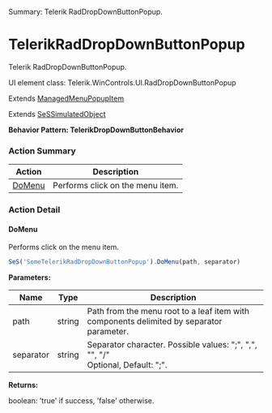 Summary: Telerik RadDropDownButtonPopup.

# TelerikRadDropDownButtonPopup

Telerik RadDropDownButtonPopup.
 
UI element class: Telerik.WinControls.UI.RadDropDownButtonPopup

Extends [ManagedMenuPopupItem](ManagedMenuPopupItem.md)

Extends [SeSSimulatedObject](SeSSimulatedObject.md)





**Behavior Pattern: TelerikDropDownButtonBehavior**


<!-- ============================== property summary ========================== -->

  
<!-- ============================== action summary ========================== -->



### Action Summary

|  **Action** | **Description** | 
| ----------- | --------------- |
|  [DoMenu](#domenu) | Performs click on the menu item. |




<!-- ============================== property detail ========================== -->
  
  
<!-- ============================== action detail ========================== -->
  
### Action Detail
    
<a name="DoMenu"></a>    
#### DoMenu

Performs click on the menu item.

```javascript
SeS('SomeTelerikRadDropDownButtonPopup').DoMenu(path, separator)
```


**Parameters:**

|  **Name** | **Type** | **Description** |
| ---------- | -------- | --------------- |
| path | string |  Path from the menu root to a leaf item with components delimited by separator parameter. |
| separator | string |  Separator character. Possible values: ";", ",", "\", "/"<br>Optional, Default: ";". |




**Returns:**

boolean: 'true' if success, 'false' otherwise.



<a name="see.also.telerikraddropdownbuttonpopup.domenu"></a>

  

